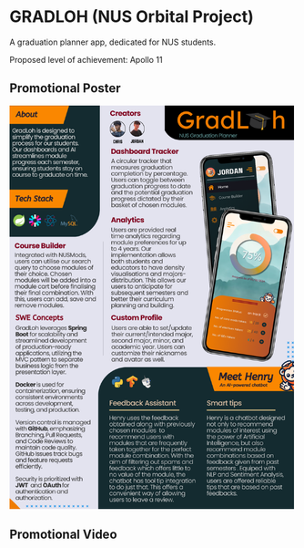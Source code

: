 # GRADLOH (NUS Orbital Project)

A graduation planner app, dedicated for NUS students.

Proposed level of achievement: Apollo 11

## Promotional Poster

<img src="https://github.com/jorized/orbital-gradloh/blob/main/6328.png?raw=true" width=500>

## Promotional Video

